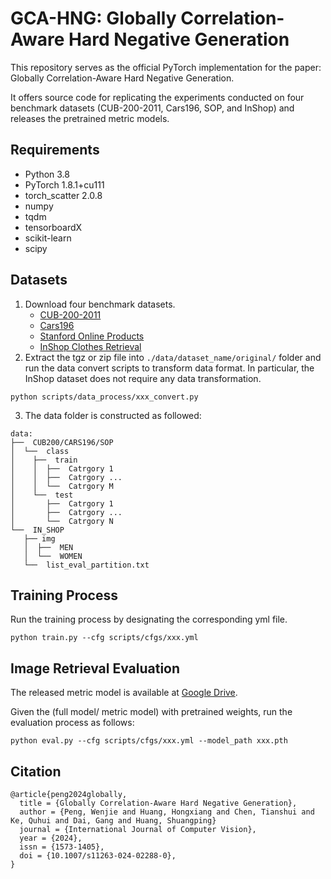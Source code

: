 # GCA-HNG: Globally Correlation-Aware Hard Negative Generation
This repository serves as the official PyTorch implementation for the paper: Globally Correlation-Aware Hard Negative Generation.

It offers source code for replicating the experiments conducted on four benchmark datasets (CUB-200-2011, Cars196, SOP, and InShop) and releases the pretrained metric models.

## Requirements
+ Python 3.8
+ PyTorch 1.8.1+cu111
+ torch_scatter 2.0.8
+ numpy
+ tqdm
+ tensorboardX
+ scikit-learn
+ scipy

## Datasets
1. Download four benchmark datasets.
    + [CUB-200-2011](https://data.caltech.edu/records/65de6-vp158)
    + [Cars196](https://ai.stanford.edu/~jkrause/cars/car_dataset.html)
    + [Stanford Online Products](https://cvgl.stanford.edu/projects/lifted_struct/)
    + [InShop Clothes Retrieval](https://mmlab.ie.cuhk.edu.hk/projects/DeepFashion.html)
2. Extract the tgz or zip file into `./data/dataset_name/original/` folder and run the data convert scripts to transform data format. In particular, the InShop dataset does not require any data transformation.
```
python scripts/data_process/xxx_convert.py
```
3. The data folder is constructed as followed:
```
data:
├──  CUB200/CARS196/SOP
│  └──  class 
│    ├──  train 
│    │  ├──  Catrgory 1
│    │  ├──  Catrgory ...
│    │  └──  Catrgory M
│    └──  test
│       ├──  Catrgory 1
│       ├──  Catrgory ...
│       └──  Catrgory N
└──  IN_SHOP
   ├── img  
   │  ├──  MEN
   │  └──  WOMEN
   └──  list_eval_partition.txt

```

## Training Process
Run the training process by designating the corresponding yml file.
```
python train.py --cfg scripts/cfgs/xxx.yml
```

## Image Retrieval Evaluation
The released metric model is available at [Google Drive](https://drive.google.com/drive/folders/1oGtEQ61MDGtGbSbE7gsYEj1CCfu0ugPL?usp=sharing).

Given the (full model/ metric model) with pretrained weights, run the evaluation process as follows:
```
python eval.py --cfg scripts/cfgs/xxx.yml --model_path xxx.pth
```

## Citation
```
@article{peng2024globally,
  title = {Globally Correlation-Aware Hard Negative Generation},
  author = {Peng, Wenjie and Huang, Hongxiang and Chen, Tianshui and Ke, Quhui and Dai, Gang and Huang, Shuangping}
  journal = {International Journal of Computer Vision},
  year = {2024},
  issn = {1573-1405},
  doi = {10.1007/s11263-024-02288-0},
}
```